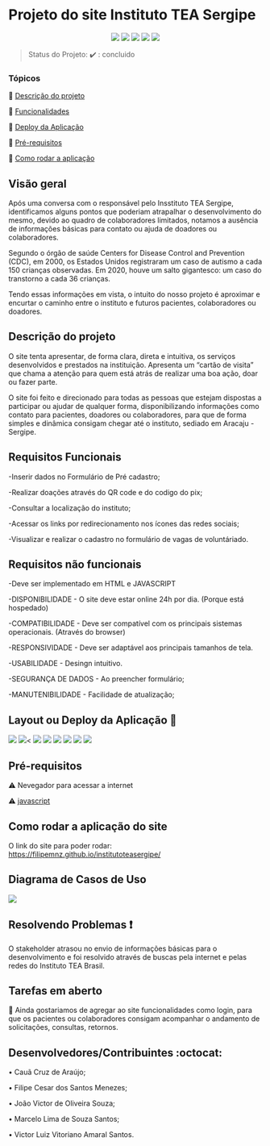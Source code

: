 
<h1>Projeto do site Instituto TEA Sergipe</h1> 

<p align="center">
  <img src="https://img.shields.io/static/v1?label=bootstrap&message=framework&color=blue&style=for-the-badge&logo=bootstrap"/>
  <img src="https://img.shields.io/static/v1?label=github&message=deploy&color=blue&style=for-the-badge&logo=github"/>
  <img src="http://img.shields.io/static/v1?label=JavaScript&message= ECMAScript 2021&color=red&style=for-the-badge&logo=javascript"/>
  <img src="http://img.shields.io/static/v1?label=TESTES&message=%3E100&color=GREEN&style=for-the-badge"/>
   <img src="http://img.shields.io/static/v1?label=STATUS&message=concluido&color=RED&style=for-the-badge"/>
</p>

> Status do Projeto: :heavy_check_mark: : concluido

### Tópicos 

:small_blue_diamond: [Descrição do projeto](#descrição-do-projeto)

:small_blue_diamond: [Funcionalidades](#funcionalidades)

:small_blue_diamond: [Deploy da Aplicação](#deploy-da-aplicação-dash)

:small_blue_diamond: [Pré-requisitos](#pré-requisitos)

:small_blue_diamond: [Como rodar a aplicação](#como-rodar-a-aplicação-arrow_forward)

## Visão geral

<p>Após uma conversa com o responsável pelo Insstituto TEA Sergipe, identificamos alguns pontos que poderiam atrapalhar o desenvolvimento do mesmo, devido ao quadro de colaboradores limitados, notamos a ausência de informações básicas para contato ou ajuda de doadores ou colaboradores.</p>

<p>Segundo o órgão de saúde Centers for Disease Control and Prevention (CDC), em 2000, os Estados Unidos registraram um caso de autismo a cada 150 crianças observadas. Em 2020, houve um salto gigantesco: um caso do transtorno a cada 36 crianças.</p>

<p>Tendo essas informações em vista, o intuito do nosso projeto é aproximar e encurtar o caminho entre o instituto e futuros pacientes, colaboradores ou doadores.</p>

## Descrição do projeto 

 <p>O site tenta apresentar, de forma clara, direta e intuitiva, os serviços desenvolvidos e prestados na instituição. Apresenta um “cartão de visita” que chama a atenção para quem está atrás de realizar uma boa ação, doar ou fazer parte.</p>
 
<p>O site foi feito e direcionado para todas as pessoas que estejam dispostas a participar ou ajudar de qualquer forma, disponibilizando informações como contato para pacientes, doadores ou colaboradores, para que de forma simples e dinâmica consigam chegar até o instituto, sediado em Aracaju - Sergipe.</p>

## Requisitos Funcionais

<p>-Inserir dados no Formulário de Pré cadastro;</p>
<p>-Realizar doações através do QR code e do codigo do pix;</p>
<p>-Consultar a localização do instituto;</p>
<p>-Acessar os links por redirecionamento nos ícones das redes sociais;</p>
<p>-Visualizar e realizar o cadastro no formulário de vagas de voluntáriado.</p>

## Requisitos não funcionais

<p>-Deve ser implementado em HTML e JAVASCRIPT</p>
<p>-DISPONIBILIDADE - O site deve estar online 24h por dia. (Porque está hospedado)</p>
<p>-COMPATIBILIDADE - Deve ser compatível com os principais sistemas operacionais. (Através do browser)</p>
<p>-RESPONSIVIDADE - Deve ser adaptável aos principais tamanhos de tela.</p>
<p>-USABILIDADE - Desingn intuitivo. </p>
<p>-SEGURANÇA DE DADOS - Ao preencher formulário;</p>
<p>-MANUTENIBILIDADE - Facilidade de atualização;</p>

## Layout ou Deploy da Aplicação :dash:

<img src="https://i.imgur.com/MFTZsmR.png"/>
<img src="https://i.imgur.com/zCnOj5Y.png"/><
<img src="https://i.imgur.com/PY3xCky.png"/>
<img src="https://i.imgur.com/LfyoDWp.png"/>
<img src="https://i.imgur.com/ReRyBmz.png"/>
<img src="https://i.imgur.com/Gwiqrik.png"/>
<img src="https://i.imgur.com/MtvvXyW.png"/>
<img src="https://i.imgur.com/WhxwJde.png"/>

## Pré-requisitos

:warning: Nevegador para acessar a internet

:warning: [javascript](https://www.java.com/pt-BR/download/ie_manual.jsp)

## Como rodar a aplicação do site

 O link do site para poder rodar: https://filipemnz.github.io/institutoteasergipe/

## Diagrama de Casos de Uso

<img src="https://i.imgur.com/fvoKzOh.jpg"/>

## Resolvendo Problemas :exclamation:

O stakeholder atrasou no envio de informações básicas para o desenvolvimento e foi resolvido através de buscas pela internet e pelas redes do Instituto TEA Brasil.

## Tarefas em aberto

:memo: Ainda gostariamos de agregar ao site funcionalidades como login, para que os pacientes ou colaboradores consigam acompanhar o andamento de solicitações, consultas, retornos.

## Desenvolvedores/Contribuintes :octocat:

<p>• Cauã Cruz de Araújo;</p>
<p>• Filipe Cesar dos Santos Menezes;</p>
<p>• João Victor de Oliveira Souza;</p>
<p>• Marcelo Lima de Souza Santos;</p>
<p>• Victor Luiz Vitoriano Amaral Santos.</p>
